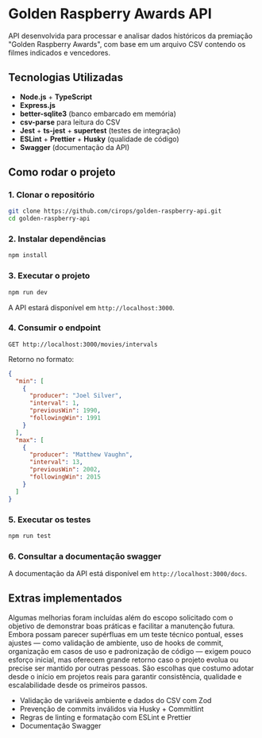 # Golden Raspberry Awards API

API desenvolvida para processar e analisar dados históricos da premiação "Golden Raspberry Awards", com base em um arquivo CSV contendo os filmes indicados e vencedores.

## Tecnologias Utilizadas

- **Node.js** + **TypeScript**
- **Express.js**
- **better-sqlite3** (banco embarcado em memória)
- **csv-parse** para leitura do CSV
- **Jest** + **ts-jest** + **supertest** (testes de integração)
- **ESLint** + **Prettier** + **Husky** (qualidade de código)
- **Swagger** (documentação da API)

## Como rodar o projeto

### 1. Clonar o repositório

```bash
git clone https://github.com/cirops/golden-raspberry-api.git
cd golden-raspberry-api
```

### 2. Instalar dependências

```bash
npm install
```

### 3. Executar o projeto

```bash
npm run dev
```
A API estará disponível em `http://localhost:3000`.

### 4. Consumir o endpoint

```http
GET http://localhost:3000/movies/intervals
```
Retorno no formato:
```json
{
  "min": [
    {
      "producer": "Joel Silver",
      "interval": 1,
      "previousWin": 1990,
      "followingWin": 1991
    }
  ],
  "max": [
    {
      "producer": "Matthew Vaughn",
      "interval": 13,
      "previousWin": 2002,
      "followingWin": 2015
    }
  ]
}
```

### 5. Executar os testes

```bash
npm run test
```

### 6. Consultar a documentação swagger
A documentação da API está disponível em `http://localhost:3000/docs`.

## Extras implementados
Algumas melhorias foram incluídas além do escopo solicitado com o objetivo de demonstrar boas práticas e facilitar a manutenção futura. Embora possam parecer supérfluas em um teste técnico pontual, esses ajustes — como validação de ambiente, uso de hooks de commit, organização em casos de uso e padronização de código — exigem pouco esforço inicial, mas oferecem grande retorno caso o projeto evolua ou precise ser mantido por outras pessoas. São escolhas que costumo adotar desde o início em projetos reais para garantir consistência, qualidade e escalabilidade desde os primeiros passos.

- Validação de variáveis ambiente e dados do CSV com Zod
- Prevenção de commits inválidos via Husky + Commitlint
- Regras de linting e formatação com ESLint e Prettier
- Documentação Swagger 